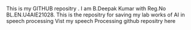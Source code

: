 This is my GITHUB repositry . I am B.Deepak Kumar with Reg.No BL.EN.U4AIE21028. This is the repositry for saving my lab works of AI in speech processing
Vist my speech Processing github repositry here 
